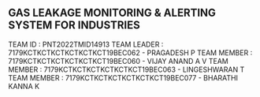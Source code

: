 ## GAS LEAKAGE MONITORING & ALERTING SYSTEM FOR INDUSTRIES 
TEAM ID : PNT2022TMID14913
TEAM LEADER : 7179KCTKCTKCTKCTKCTKCT19BEC062 - PRAGADESH P
TEAM MEMBER : 7179KCTKCTKCTKCTKCTKCT19BEC060 - VIJAY ANAND A V
TEAM MEMBER : 7179KCTKCTKCTKCTKCTKCT19BEC063 - LINGESHWARAN T 
TEAM MEMBER : 7179KCTKCTKCTKCTKCTKCT19BEC077 - BHARATHI KANNA K  

